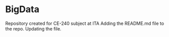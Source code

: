 # BigData
Repository created for CE-240 subject at ITA
Adding the README.md file to the repo.
Updating the file.